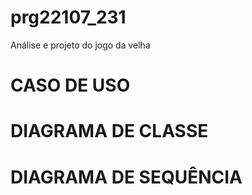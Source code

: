 # prg22107_231
Análise e projeto do jogo da velha

# CASO DE USO

# DIAGRAMA DE CLASSE

# DIAGRAMA DE SEQUÊNCIA

